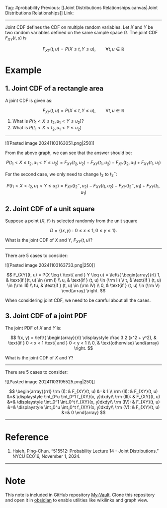 Tag: #probability 
Previous: [[Joint Distributions Relationships.canvas|Joint Distributions Relationships]]
Link: 

---

Joint CDF defines the CDF on multiple random variables. Let $X$ and $Y$ be two random variables defined on the same sample space $\Omega$. The joint CDF $F_{XY}(t, u)$ is

$$
F_{XY}(t, u) = P(X \leq t, Y \leq u), \qquad \forall t, u \in \mathbb R
$$

# Example

## 1. Joint CDF of a rectangle area

A joint CDF is given as:

$$F_{XY}(t, u) = P(X \leq t, Y \leq u), \qquad \forall t, u \in \mathbb R$$

1. What is $P(t_1 < X \leq t_2, u_1 < Y \leq u_2)$?
2. What is $P(t_1 < X < t_2, u_1 < Y \leq u_2)$

---

![[Pasted image 20241103163051.png|250]]

From the above graph, we can see that the answer should be:

$$
P(t_1 < X \leq t_2, u_1 < Y \leq u_2) = F_{XY}(t_2, u_2) - F_{XY}(t_1, u_2) - F_{XY}(t_2, u_1) + F_{XY}(t_1, u_1)
$$

For the second case, we only need to change $t_2$ to $t_2^-$:

$$
P(t_1 < X < t_2, u_1 < Y \leq u_2) = F_{XY}(t_2^-, u_2) - F_{XY}(t_1, u_2) - F_{XY}(t_2^-, u_1) + F_{XY}(t_1, u_1)
$$

## 2. Joint CDF of a unit square

Suppose a point $(X, Y)$ is selected randomly from the unit square 

$$D = \{(x, y): 0 \leq x \leq 1, 0 \leq y \leq 1\}.$$

What is the joint CDF of $X$ and $Y$, $F_{XY} (t, u)$?

---

There are 5 cases to consider:

![[Pasted image 20241103163733.png|250]]

$$
F_{XY}(t, u) = P(X \leq t \text{ and } Y \leq u) = \left\{
	\begin{array}{rl}
		1, & \text{if }(t, u) \in (\rm I) \\
		u, & \text{if } (t, u) \in (\rm II) \\
		t, & \text{if } (t, u) \in (\rm III) \\
		tu, & \text{if } (t, u) \in (\rm IV) \\
		0, & \text{if } (t, u) \in (\rm V)
	\end{array}
\right.
$$

When considering joint CDF, we need to be careful about all the cases.

## 3. Joint CDF of a joint PDF

The joint PDF of $X$ and $Y$ is:

$$
f(x, y) = \left\{
	\begin{array}{rl}
		\displaystyle \frac 3 2 (x^2 + y^2), & \text{if } 0 < x < 1 \text{ and } 0 < y < 1 \\
		0, & \text{otherwise}
	\end{array}
\right.
$$

What is the joint CDF of $X$ and $Y$?

---

There are 5 cases to consider:

![[Pasted image 20241103195525.png|250]]

$$
\begin{array}{rrl}
	\rm (I): & F_{XY}(t, u) &=& 1 \\
	\rm (II): & F_{XY}(t, u) &=& \displaystyle \int_0^u \int_0^1 f_{XY}(x, y)dxdy\\
	\rm (III): & F_{XY}(t, u) &=& \displaystyle \int_0^1 \int_0^t f_{XY}(x, y)dxdy\\
	\rm (IV): & F_{XY}(t, u) &=& \displaystyle \int_0^u \int_0^t f_{XY}(x, y)dxdy\\
	\rm (V): & F_{XY}(t, u) &=& 0
\end{array}
$$

---

# Reference

1. Hsieh, Ping-Chun. “515512: Probability Lecture 14 - Joint Distributions.” NYCU EC016, November 1, 2024.

---

# Note

This note is included in GitHub repository [My-Vault](https://github.com/LittleD3092/My-Vault.git). Clone this repository and open it in [obsidian](https://obsidian.md/) to enable utilities like wikilinks and graph view.